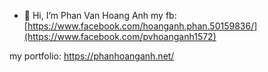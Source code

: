 - 👋 Hi, I’m Phan Van Hoang Anh
my fb: [https://www.facebook.com/hoanganh.phan.50159836/](https://www.facebook.com/pvhoanganh1572)

my portfolio: https://phanhoanganh.net/

